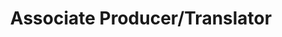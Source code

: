 ---
type: "teammember"
fullname: "Liban Liban"
headshot: "liban.jpg"
title: "Associate Producer/Translator"
bio: 
 - "Liban works full-time in Falls Church, VA while working on his degree in computer programming."
---